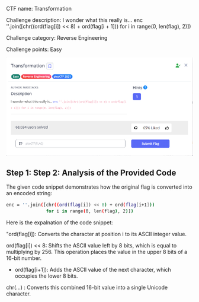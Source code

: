 CTF name: Transformation

Challenge description: I wonder what this really is... enc ''.join([chr((ord(flag[i]) << 8) + ord(flag[i + 1])) for i in range(0, len(flag), 2)])

Challenge category: Reverse Engineering

Challenge points: Easy

![Image 1](Description.png)

## Step 1: Step 2: Analysis of the Provided Code

The given code snippet demonstrates how the original flag is converted into an encoded string:

```bash
enc = ''.join([chr((ord(flag[i]) << 8) + ord(flag[i+1])) 
               for i in range(0, len(flag), 2)])
```

Here is the expalnation of the code snippet:

"ord(flag[i]): Converts the character at position i to its ASCII integer value.  

ord(flag[i]) << 8: Shifts the ASCII value left by 8 bits, which is equal to multiplying by 256. This operation places the value in the upper 8 bits of a 16-bit number.

+ ord(flag[i+1]): Adds the ASCII value of the next character, which occupies the lower 8 bits.

chr(...) : Converts this combined 16-bit value into a single Unicode character.


